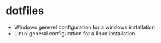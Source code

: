 # dotfiles

- Windows generel configuration for a windows installation
- Linux general configuration for a linux installation
